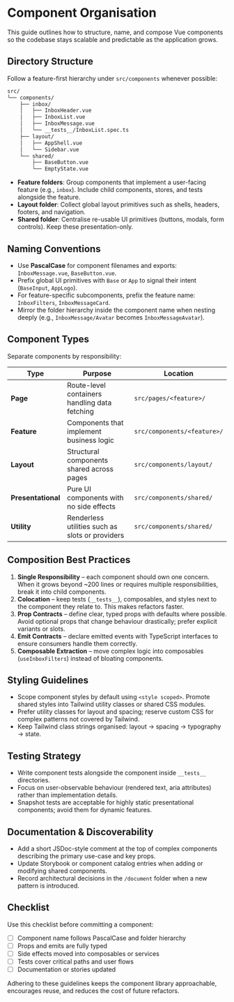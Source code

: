 # Component Organisation

This guide outlines how to structure, name, and compose Vue components so the codebase stays scalable and predictable as the application grows.

## Directory Structure

Follow a feature-first hierarchy under `src/components` whenever possible:

```txt
src/
└── components/
    ├── inbox/
    │   ├── InboxHeader.vue
    │   ├── InboxList.vue
    │   ├── InboxMessage.vue
    │   └── __tests__/InboxList.spec.ts
    ├── layout/
    │   ├── AppShell.vue
    │   └── Sidebar.vue
    └── shared/
        ├── BaseButton.vue
        └── EmptyState.vue
```

- **Feature folders**: Group components that implement a user-facing feature (e.g., `inbox`). Include child components, stores, and tests alongside the feature.
- **Layout folder**: Collect global layout primitives such as shells, headers, footers, and navigation.
- **Shared folder**: Centralise re-usable UI primitives (buttons, modals, form controls). Keep these presentation-only.

## Naming Conventions

- Use **PascalCase** for component filenames and exports: `InboxMessage.vue`, `BaseButton.vue`.
- Prefix global UI primitives with `Base` or `App` to signal their intent (`BaseInput`, `AppLogo`).
- For feature-specific subcomponents, prefix the feature name: `InboxFilters`, `InboxMessageCard`.
- Mirror the folder hierarchy inside the component name when nesting deeply (e.g., `InboxMessage/Avatar` becomes `InboxMessageAvatar`).

## Component Types

Separate components by responsibility:

| Type            | Purpose                                          | Location                    |
|-----------------|--------------------------------------------------|-----------------------------|
| **Page**        | Route-level containers handling data fetching    | `src/pages/<feature>/`      |
| **Feature**     | Components that implement business logic         | `src/components/<feature>/` |
| **Layout**      | Structural components shared across pages        | `src/components/layout/`    |
| **Presentational** | Pure UI components with no side effects       | `src/components/shared/`    |
| **Utility**     | Renderless utilities such as slots or providers  | `src/components/shared/`    |

## Composition Best Practices

1. **Single Responsibility** – each component should own one concern. When it grows beyond ~200 lines or requires multiple responsibilities, break it into child components.
2. **Colocation** – keep tests (`__tests__`), composables, and styles next to the component they relate to. This makes refactors faster.
3. **Prop Contracts** – define clear, typed props with defaults where possible. Avoid optional props that change behaviour drastically; prefer explicit variants or slots.
4. **Emit Contracts** – declare emitted events with TypeScript interfaces to ensure consumers handle them correctly.
5. **Composable Extraction** – move complex logic into composables (`useInboxFilters`) instead of bloating components.

## Styling Guidelines

- Scope component styles by default using `<style scoped>`. Promote shared styles into Tailwind utility classes or shared CSS modules.
- Prefer utility classes for layout and spacing; reserve custom CSS for complex patterns not covered by Tailwind.
- Keep Tailwind class strings organised: layout → spacing → typography → state.

## Testing Strategy

- Write component tests alongside the component inside `__tests__` directories.
- Focus on user-observable behaviour (rendered text, aria attributes) rather than implementation details.
- Snapshot tests are acceptable for highly static presentational components; avoid them for dynamic features.

## Documentation & Discoverability

- Add a short JSDoc-style comment at the top of complex components describing the primary use-case and key props.
- Update Storybook or component catalog entries when adding or modifying shared components.
- Record architectural decisions in the `/document` folder when a new pattern is introduced.

## Checklist

Use this checklist before committing a component:

- [ ] Component name follows PascalCase and folder hierarchy
- [ ] Props and emits are fully typed
- [ ] Side effects moved into composables or services
- [ ] Tests cover critical paths and user flows
- [ ] Documentation or stories updated

Adhering to these guidelines keeps the component library approachable, encourages reuse, and reduces the cost of future refactors.
